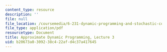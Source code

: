 ```yaml
---
content_type: resource
description: ''
file: null
file_location: /coursemedia/6-231-dynamic-programming-and-stochastic-control-fall-2015/b20673a0309238c422afd4c37a417645_MIT6_231F15_lec03_short.pdf
file_type: application/pdf
resourcetype: Document
title: Approximate Dynamic Programming, Lecture 3
uid: b20673a0-3092-38c4-22af-d4c37a417645
---
```

